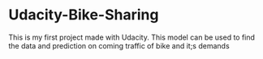 # Udacity-Bike-Sharing
This is my first project made with Udacity. This model can be used to find the data and prediction on coming traffic of bike and it;s demands
